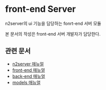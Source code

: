 # front-end Server
n2server의 ui 기능을 담당하는 fonrt-end 서버 모듈

본 문서의 작성은 front-end 서버 개발자가 담당한다.

## 관련 문서
* [n2server 매뉴얼](https://github.com/ByunMooYoung/n2server)
* [front-end 매뉴얼](https://github.com/ByunMooYoung/n2server/tree/main/front-end)
* [back-end 매뉴얼](https://github.com/ByunMooYoung/n2server/tree/main/back-end)
* [models 매뉴얼](https://github.com/ByunMooYoung/n2server/tree/main/models)